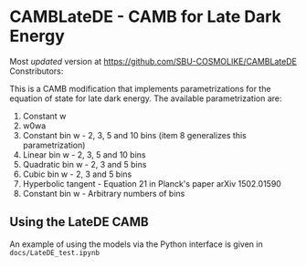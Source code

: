# CAMBLateDE - CAMB for Late Dark Energy
Most *updated* version at https://github.com/SBU-COSMOLIKE/CAMBLateDE  
Constributors:

This is a CAMB modification that implements parametrizations for the equation of state for late dark energy.
The available parametrization are: 
1) Constant w
2) w0wa
3) Constant bin w     - 2, 3, 5 and 10 bins (item 8 generalizes this parametrization)
4) Linear bin w       - 2, 3, 5 and 10 bins
5) Quadratic bin w    - 2, 3 and 5 bins
6) Cubic bin w        - 2, 3 and 5 bins
7) Hyperbolic tangent - Equation 21 in Planck's paper arXiv 1502.01590 
8) Constant bin w     - Arbitrary numbers of bins

## Using the LateDE CAMB
An example of using the models via the Python interface is given in `docs/LateDE_test.ipynb`
